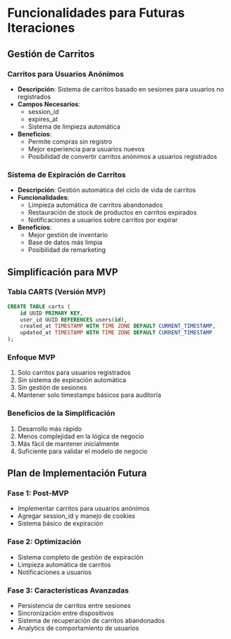 # Funcionalidades para Futuras Iteraciones

## Gestión de Carritos
### Carritos para Usuarios Anónimos
- **Descripción**: Sistema de carritos basado en sesiones para usuarios no registrados
- **Campos Necesarios**:
  - session_id
  - expires_at
  - Sistema de limpieza automática
- **Beneficios**:
  - Permite compras sin registro
  - Mejor experiencia para usuarios nuevos
  - Posibilidad de convertir carritos anónimos a usuarios registrados

### Sistema de Expiración de Carritos
- **Descripción**: Gestión automática del ciclo de vida de carritos
- **Funcionalidades**:
  - Limpieza automática de carritos abandonados
  - Restauración de stock de productos en carritos expirados
  - Notificaciones a usuarios sobre carritos por expirar
- **Beneficios**:
  - Mejor gestión de inventario
  - Base de datos más limpia
  - Posibilidad de remarketing

## Simplificación para MVP

### Tabla CARTS (Versión MVP)
```sql
CREATE TABLE carts (
    id UUID PRIMARY KEY,
    user_id UUID REFERENCES users(id),
    created_at TIMESTAMP WITH TIME ZONE DEFAULT CURRENT_TIMESTAMP,
    updated_at TIMESTAMP WITH TIME ZONE DEFAULT CURRENT_TIMESTAMP
);
```

### Enfoque MVP
1. Solo carritos para usuarios registrados
2. Sin sistema de expiración automática
3. Sin gestión de sesiones
4. Mantener solo timestamps básicos para auditoría

### Beneficios de la Simplificación
1. Desarrollo más rápido
2. Menos complejidad en la lógica de negocio
3. Más fácil de mantener inicialmente
4. Suficiente para validar el modelo de negocio

## Plan de Implementación Futura

### Fase 1: Post-MVP
- Implementar carritos para usuarios anónimos
- Agregar session_id y manejo de cookies
- Sistema básico de expiración

### Fase 2: Optimización
- Sistema completo de gestión de expiración
- Limpieza automática de carritos
- Notificaciones a usuarios

### Fase 3: Características Avanzadas
- Persistencia de carritos entre sesiones
- Sincronización entre dispositivos
- Sistema de recuperación de carritos abandonados
- Analytics de comportamiento de usuarios